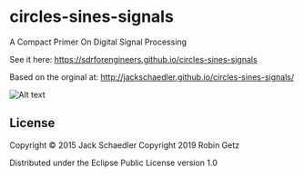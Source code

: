 # circles-sines-signals
A Compact Primer On Digital Signal Processing

See it here:
https://sdrforengineers.github.io/circles-sines-signals

Based on the orginal at:
http://jackschaedler.github.io/circles-sines-signals/


![Alt text](preview.png "The Primer")


## License

Copyright © 2015 Jack Schaedler
Copyright 2019 Robin Getz

Distributed under the Eclipse Public License version 1.0
